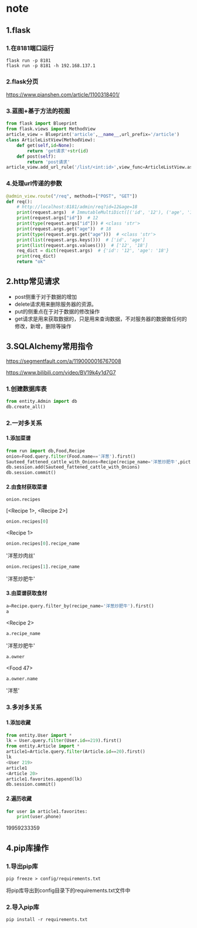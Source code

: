 # note

## 1.flask

### 1.在8181端口运行

```shell
flask run -p 8181
flask run -p 8181 -h 192.168.137.1
```

### 2.flask分页

https://www.pianshen.com/article/1100318401/

### 3.蓝图+基于方法的视图

```python
from flask import Blueprint
from flask.views import MethodView
article_view = Blueprint('article',__name__,url_prefix='/article')
class ArticleListView(MethodView):
    def get(self,id=None):
        return 'get请求'+str(id)
    def post(self):
        return 'post请求'
article_view.add_url_rule('/list/<int:id>',view_func=ArticleListView.as_view('article_list'))
```

### 4.处理url传递的参数

```python
@admin_view.route("/req", methods=["POST", "GET"])
def req():
    # http://localhost:8181/admin/req?id=12&age=18
    print(request.args)  # ImmutableMultiDict([('id', '12'), ('age', '18')])
    print(request.args["id"])  # 12
    print(type(request.args["id"])) # <class 'str'>
    print(request.args.get("age"))  # 18
    print(type(request.args.get("age")))  # <class 'str'>
    print(list(request.args.keys()))  # ['id', 'age']
    print(list(request.args.values()))  # ['12', '18']
    req_dict = dict(request.args)  # {'id': '12', 'age': '18'}
    print(req_dict)
    return "ok"
```

## 2.http常见请求

- post侧重于对于数据的增加
- delete请求用来删除服务器的资源。
- put的侧重点在于对于数据的修改操作
- get请求是用来获取数据的，只是用来查询数据，不对服务器的数据做任何的修改，新增，删除等操作

## 3.SQLAlchemy常用指令

https://segmentfault.com/a/1190000016767008

https://www.bilibili.com/video/BV19k4y1d7G7

### 1.创建数据库表

```python
from entity.Admin import db
db.create_all()
```

### 2.一对多关系

#### 1.添加菜谱

```python
from run import db,Food,Recipe
onion=Food.query.filter(Food.name=='洋葱').first()
Sauteed_fattened_cattle_with_Onions=Recipe(recipe_name='洋葱炒肥牛',picture_link='http://47.98.201.222:8080/ingredients/img/onion/Sauteed_fattened_cattle_with_Onions.jpeg',url='https://www.douguo.com/cookbook/2389059.html',owner=onion)
db.session.add(Sauteed_fattened_cattle_with_Onions)
db.session.commit()
```

#### 2.由食材获取菜谱

```python
onion.recipes
```

[<Recipe 1>, <Recipe 2>]

```python
onion.recipes[0]
```

<Recipe 1>

```python
onion.recipes[0].recipe_name
```

'洋葱炒肉丝'

```python
onion.recipes[1].recipe_name
```

'洋葱炒肥牛'

#### 3.由菜谱获取食材

```python
a=Recipe.query.filter_by(recipe_name='洋葱炒肥牛').first()
a
```

<Recipe 2>

```python
a.recipe_name
```

'洋葱炒肥牛'

```python
a.owner
```

<Food 47>

```python
a.owner.name
```

'洋葱'

### 3.多对多关系

#### 1.添加收藏

```python
from entity.User import *
lk = User.query.filter(User.id==219).first()
from entity.Article import *
article1=Article.query.filter(Article.id==20).first()
lk
<User 219>
article1
<Article 20>
article1.favorites.append(lk)
db.session.commit()
```

#### 2.遍历收藏

```python
for user in article1.favorites:
    print(user.phone)
```

19959233359

## 4.pip库操作

### 1.导出pip库

```shell
pip freeze > config/requirements.txt
```

将pip库导出到config目录下的requirements.txt文件中

### 2.导入pip库

```shell
pip install -r requirements.txt
```

